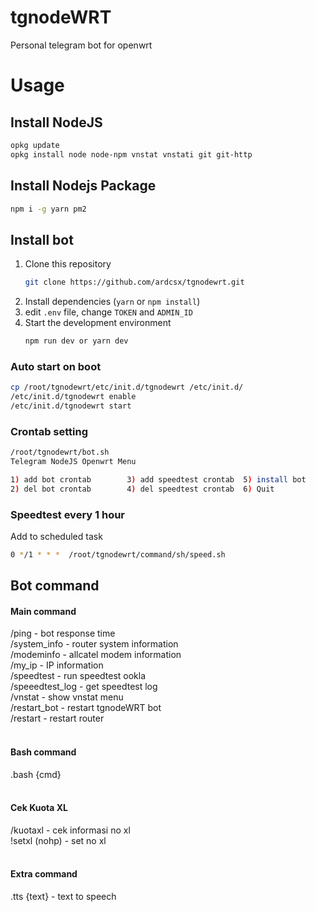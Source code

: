 # tgnodeWRT

Personal telegram bot for openwrt

# Usage

## Install NodeJS

```bash
opkg update
opkg install node node-npm vnstat vnstati git git-http
```

## Install Nodejs Package

```bash
npm i -g yarn pm2
```

## Install bot

1. Clone this repository
   ```bash
   git clone https://github.com/ardcsx/tgnodewrt.git
   ```
2. Install dependencies (`yarn` or `npm install`)
3. edit `.env` file, change `TOKEN` and `ADMIN_ID`
4. Start the development environment
   ```bash
   npm run dev or yarn dev
   ```

### Auto start on boot

```bash
cp /root/tgnodewrt/etc/init.d/tgnodewrt /etc/init.d/
/etc/init.d/tgnodewrt enable
/etc/init.d/tgnodewrt start
```

### Crontab setting

```bash
/root/tgnodewrt/bot.sh
Telegram NodeJS Openwrt Menu

1) add bot crontab        3) add speedtest crontab  5) install bot
2) del bot crontab        4) del speedtest crontab  6) Quit
```

### Speedtest every 1 hour

Add to scheduled task

```bash
0 */1 * * *  /root/tgnodewrt/command/sh/speed.sh
```

## Bot command

#### Main command
/ping - bot response time<br/>
/system_info - router system information<br/>
/modeminfo - allcatel modem information<br/>
/my_ip - IP information<br/>
/speedtest - run speedtest ookla<br/>
/speeedtest_log - get speedtest log<br/>
/vnstat - show vnstat menu<br/>
/restart_bot - restart tgnodeWRT bot<br/>
/restart - restart router<br/>
<br/>

#### Bash command
.bash {cmd}<br/>
<br/>

#### Cek Kuota XL
/kuotaxl - cek informasi no xl<br/>
!setxl (nohp) - set no xl<br/>
<br/>

#### Extra command
.tts {text} - text to speech<br/>
